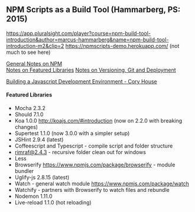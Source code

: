 ## NPM Scripts as a Build Tool (Hammarberg, PS: 2015)

https://app.pluralsight.com/player?course=npm-build-tool-introduction&author=marcus-hammarberg&name=npm-build-tool-introduction-m2&clip=2
https://npmscripts-demo.herokuapp.com/ (not much to see here)

 [General Notes on NPM](notes/libraries.md)  
 [Notes on Featured Libraries](notes/libraries.md)
 [Notes on Versioning, Git and Deployment](notes/deployment.md)

 [Building a Javascript Development Environment - Cory House](https://github.com/ARWL2016/ps-javascript-dev-env)  

#### Featured Libraries 
- Mocha 2.3.2
- Should 7.1.0
- Koa 1.0.0 http://koajs.com/#introduction (now on 2.2.0 with breaking changes)
- Supertest 1.1.0  (now 3.0.0 with a simpler setup)
- JSHint 2.9.4 (latest)
- Coffeescript and Typescript - compile script and folder structure  
- rimraf@2.4.3 - recursive folder clean out for windows  
- Less 
- Browserify https://www.npmjs.com/package/browserify - module bundler  
- Uglify-js 2.8.15 (latest) 
- Watch - general watch module https://www.npmjs.com/package/watch 
- Watchify - partners with Browserify to watch files and rebundle  
- Nodemon 1.11.0 
- Live-reload 1.1.0 (hot reloading)




